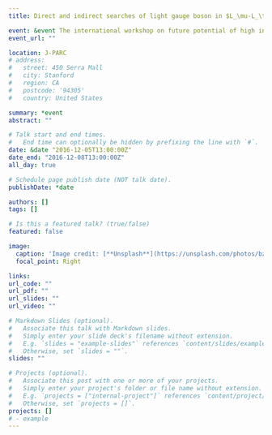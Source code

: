 ```yaml
---
title: Direct and indirect searches of light gauge boson in $L_\mu-L_\tau$ symmetry[ポ]

event: &event The international workshop on future potential of high intensity accelerators for particle and nuclear physics(HINT2016)
event_url: ""

location: J-PARC
# address:
#   street: 450 Serra Mall
#   city: Stanford
#   region: CA
#   postcode: '94305'
#   country: United States

summary: *event
abstract: ""

# Talk start and end times.
#   End time can optionally be hidden by prefixing the line with `#`.
date: &date "2016-12-05T13:00:00Z"
date_end: "2016-12-08T13:00:00Z"
all_day: true

# Schedule page publish date (NOT talk date).
publishDate: *date

authors: []
tags: []

# Is this a featured talk? (true/false)
featured: false

image:
  caption: 'Image credit: [**Unsplash**](https://unsplash.com/photos/bzdhc5b3Bxs)'
  focal_point: Right

links:
url_code: ""
url_pdf: ""
url_slides: ""
url_video: ""

# Markdown Slides (optional).
#   Associate this talk with Markdown slides.
#   Simply enter your slide deck's filename without extension.
#   E.g. `slides = "example-slides"` references `content/slides/example-slides.md`.
#   Otherwise, set `slides = ""`.
slides: ""

# Projects (optional).
#   Associate this post with one or more of your projects.
#   Simply enter your project's folder or file name without extension.
#   E.g. `projects = ["internal-project"]` references `content/project/deep-learning/index.md`.
#   Otherwise, set `projects = []`.
projects: []
# - example
---
```

